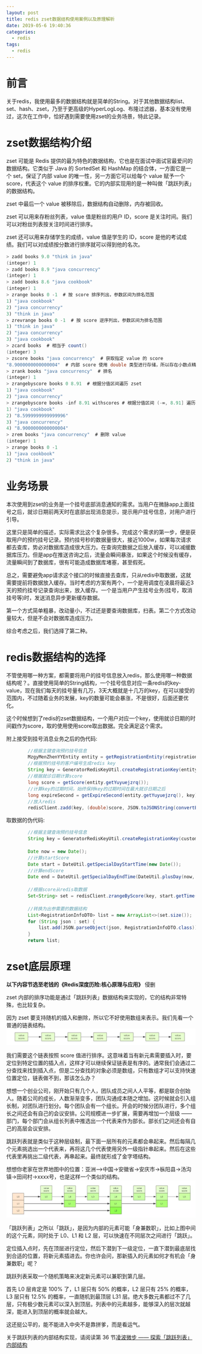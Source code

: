 ```yaml
---
layout: post
title: redis zset数据结构使用案例以及原理解析
date: 2019-05-6 19:40:36
categories: 
  - redis
tags:
  - redis
---
```


# 前言
关于redis，我使用最多的数据结构就是简单的String。对于其他数据结构list、set、hash、zset，乃至于更高级的HyperLogLog、布隆过滤器，基本没有使用过，这次在工作中，恰好遇到需要使用zset的业务场景，特此记录。
# zset数据结构介绍
zset 可能是 Redis 提供的最为特色的数据结构，它也是在面试中面试官最爱问的数据结构。它类似于 Java 的 SortedSet 和 HashMap 的结合体，一方面它是一个 set，保证了内部 value 的唯一性，另一方面它可以给每个 value 赋予一个 score，代表这个 value 的排序权重。它的内部实现用的是一种叫做「跳跃列表」的数据结构。

zset 中最后一个 value 被移除后，数据结构自动删除，内存被回收。

zset 可以用来存粉丝列表，value 值是粉丝的用户 ID，score 是关注时间。我们可以对粉丝列表按关注时间进行排序。

zset 还可以用来存储学生的成绩，value 值是学生的 ID，score 是他的考试成绩。我们可以对成绩按分数进行排序就可以得到他的名次。
<!-- more -->
```java
> zadd books 9.0 "think in java"
(integer) 1
> zadd books 8.9 "java concurrency"
(integer) 1
> zadd books 8.6 "java cookbook"
(integer) 1
> zrange books 0 -1  # 按 score 排序列出，参数区间为排名范围
1) "java cookbook"
2) "java concurrency"
3) "think in java"
> zrevrange books 0 -1  # 按 score 逆序列出，参数区间为排名范围
1) "think in java"
2) "java concurrency"
3) "java cookbook"
> zcard books  # 相当于 count()
(integer) 3
> zscore books "java concurrency"  # 获取指定 value 的 score
"8.9000000000000004"  # 内部 score 使用 double 类型进行存储，所以存在小数点精度问题
> zrank books "java concurrency"  # 排名
(integer) 1
> zrangebyscore books 0 8.91  # 根据分值区间遍历 zset
1) "java cookbook"
2) "java concurrency"
> zrangebyscore books -inf 8.91 withscores # 根据分值区间 (-∞, 8.91] 遍历 zset，同时返回分值。inf 代表 infinite，无穷大的意思。
1) "java cookbook"
2) "8.5999999999999996"
3) "java concurrency"
4) "8.9000000000000004"
> zrem books "java concurrency"  # 删除 value
(integer) 1
> zrange books 0 -1
1) "java cookbook"
2) "think in java"
```

# 业务场景
本次使用到zset的业务是一个挂号底部消息通知的需求。当用户在微脉app上面挂号之后，就诊日期前两天时在底部出现消息提示，提示用户挂号信息，对用户进行引导。

这里只是简单的描述，实际需求比这个复杂很多。完成这个需求的第一步，便是获取用户的预约挂号记录。预约挂号秒的数据量很大，接近1000w，如果每次请求都去查库，势必对数据库造成很大压力。在查询完数据之后放入缓存，可以减缓数据库压力。但是app在推送咨询之后，流量会瞬间暴涨，如果这个时候没有缓存，流量瞬间到了数据库，很有可能造成数据库堵塞，甚至假死。

总之，需要避免app请求这个接口的时候直接去查库，只从redis中取数据，这就需要提前将数据放入缓存。当时考虑的方案有两个，一个是用调度在凌晨将最近3天的预约挂号记录查询出来，放入缓存。一个是当用户产生挂号业务(挂号，取消挂号等)时，发送消息异步更新缓存数据。

第一个方式简单粗暴，改动量小，不过还是要查询数据库，扫表。第二个方式改动量较大，但是不会对数据库造成压力。

综合考虑之后，我们选择了第二种。

# redis数据结构的选择

不管使用哪一种方案，都需要将用户的挂号信息放入redis，那么使用哪一种数据结构呢？。直接使用简单的String结构，一个挂号信息对应一条redis的key-value，现在我们每天的挂号量有几万，3天大概就是十几万的key，在可以接受的范围内，不过随着业务的发展，key的数量可能会暴涨，不是很好，后面还要优化。

这个时候想到了redis的zset数据结构，一个用户对应一个key，使用就诊日期的时间戳作为score，取的使用使用score取出数据。完全满足这个需求。

附上接受到挂号消息业务之后的伪代码:

```java
        //根据主键查询预约挂号信息
        MzgyMenZhenYYEntity entity = getRegistrationEntity(registrationId);
        //根据预约挂号的客户编号生成redis key
        String key = GeneratorRedisKeyUtil.createRegistrationKey(entity.getYuyuekhbh());
        //根据就诊日期计算score
        long score = getScore(entity.getYuyuejzrq());
        //计算key的过期时间，始终保持key的过期时间在最大就诊日期之后
        long expireSecond = getExpireSecond(entity.getYuyuejzrq(), key);
        //放入redis
        redisClient.zadd(key, (double)score, JSON.toJSONString(convertEntity2DTO(entity)), (int)expireSecond);
```

取数据的伪代码:

```java
        //根据主键查询预约挂号信息
        String key = GeneratorRedisKeyUtil.createRegistrationKey(customerId);

        Date now = new Date();
        //计算startScore
        Date start = DateUtil.getSpecialDayStartTime(new Date());
        //计算endScore
        Date end = DateUtil.getSpecialDayEndTime(DateUtil.plusDay(now, 2L));

        //根据score从redis取数据
        Set<String> set = redisClient.zrangeByScore(key, start.getTime(), end.getTime());

        //转换为出参需要的数据结构
        List<RegistrationInfoDTO> list = new ArrayList<>(set.size());
        for (String json : set) {
            list.add(JSON.parseObject(json, RegistrationInfoDTO.class));
        }
        return list;
```

# zset底层原理

**以下内容节选至老钱的《Redis深度历险:核心原理与应用》** 侵删

zset 内部的排序功能是通过「跳跃列表」数据结构来实现的，它的结构非常特殊，也比较复杂。

因为 zset 要支持随机的插入和删除，所以它不好使用数组来表示。我们先看一个普通的链表结构。
![linkedlist](images/linkedlist.png)

我们需要这个链表按照 score 值进行排序。这意味着当有新元素需要插入时，要定位到特定位置的插入点，这样才可以继续保证链表是有序的。通常我们会通过二分查找来找到插入点，但是二分查找的对象必须是数组，只有数组才可以支持快速位置定位，链表做不到，那该怎么办？

想想一个创业公司，刚开始只有几个人，团队成员之间人人平等，都是联合创始人。随着公司的成长，人数渐渐变多，团队沟通成本随之增加。这时候就会引入组长制，对团队进行划分。每个团队会有一个组长。开会的时候分团队进行，多个组长之间还会有自己的会议安排。公司规模进一步扩展，需要再增加一个层级 —— 部门，每个部门会从组长列表中推选出一个代表来作为部长。部长们之间还会有自己的高层会议安排。

跳跃列表就是类似于这种层级制，最下面一层所有的元素都会串起来。然后每隔几个元素挑选出一个代表来，再将这几个代表使用另外一级指针串起来。然后在这些代表里再挑出二级代表，再串起来。最终就形成了金字塔结构。

想想你老家在世界地图中的位置：亚洲-->中国->安徽省->安庆市->枞阳县->汤沟镇->田间村->xxxx号，也是这样一个类似的结构。
![jumplist](images/jumplist.png)

「跳跃列表」之所以「跳跃」，是因为内部的元素可能「身兼数职」，比如上图中间的这个元素，同时处于 L0、L1 和 L2 层，可以快速在不同层次之间进行「跳跃」。

定位插入点时，先在顶层进行定位，然后下潜到下一级定位，一直下潜到最底层找到合适的位置，将新元素插进去。你也许会问，那新插入的元素如何才有机会「身兼数职」呢？

跳跃列表采取一个随机策略来决定新元素可以兼职到第几层。

首先 L0 层肯定是 100% 了，L1 层只有 50% 的概率，L2 层只有 25% 的概率，L3 层只有 12.5% 的概率，一直随机到最顶层 L31 层。绝大多数元素都过不了几层，只有极少数元素可以深入到顶层。列表中的元素越多，能够深入的层次就越深，能进入到顶层的概率就会越大。

这还挺公平的，能不能进入中央不是靠拼爹，而是看运气。

关于跳跃列表的内部结构实现，请阅读第 36 节[凌波微步 —— 探索「跳跃列表」内部结构](https://juejin.im/book/5afc2e5f6fb9a07a9b362527/section/5b5ac63d5188256255299d9c)
